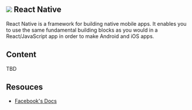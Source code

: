 ## ![](https://ga-dash.s3.amazonaws.com/production/assets/logo-9f88ae6c9c3871690e33280fcf557f33.png) React Native

React Native is a framework for building native mobile apps. It enables you to use the same fundamental building blocks as you would in a React/JavaScript app in order to make Android and iOS apps.

## Content

TBD

## Resouces

* [Facebook's Docs](https://facebook.github.io/react-native/)
